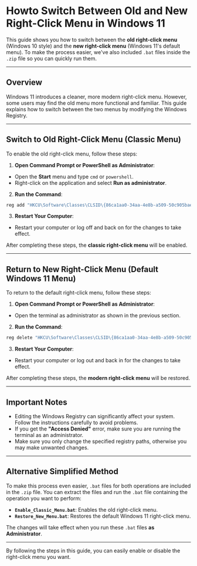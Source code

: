 # **How ​​to Switch Between Old and New Right-Click Menu in Windows 11**

This guide shows you how to switch between the **old right-click menu** (Windows 10 style) and the **new right-click menu** (Windows 11's default menu). To make the process easier, we've also included `.bat` files inside the `.zip` file so you can quickly run them.

---

## **Overview**

Windows 11 introduces a cleaner, more modern right-click menu. However, some users may find the old menu more functional and familiar. This guide explains how to switch between the two menus by modifying the Windows Registry.

---

## **Switch to Old Right-Click Menu (Classic Menu)**

To enable the old right-click menu, follow these steps:

1. **Open Command Prompt or PowerShell as Administrator**:
- Open the **Start** menu and type `cmd` or `powershell`.
- Right-click on the application and select **Run as administrator**.

2. **Run the Command**:
```cmd
reg add "HKCU\Software\Classes\CLSID\{86ca1aa0-34aa-4e8b-a509-50c905bae2a2}\InprocServer32" /f /and
```

3. **Restart Your Computer**:
- Restart your computer or log off and back on for the changes to take effect.

After completing these steps, the **classic right-click menu** will be enabled.

---

## **Return to New Right-Click Menu (Default Windows 11 Menu)**

To return to the default right-click menu, follow these steps:

1. **Open Command Prompt or PowerShell as Administrator**:
- Open the terminal as administrator as shown in the previous section.

2. **Run the Command**:
```cmd
reg delete "HKCU\Software\Classes\CLSID\{86ca1aa0-34aa-4e8b-a509-50c905bae2a2}" /f
```

3. **Restart Your Computer**:
- Restart your computer or log out and back in for the changes to take effect.

After completing these steps, the **modern right-click menu** will be restored.

---

## **Important Notes**

- Editing the Windows Registry can significantly affect your system. Follow the instructions carefully to avoid problems.
- If you get the **"Access Denied"** error, make sure you are running the terminal as an administrator.
- Make sure you only change the specified registry paths, otherwise you may make unwanted changes.

---

## **Alternative Simplified Method**

To make this process even easier, `.bat` files for both operations are included in the `.zip` file. You can extract the files and run the `.bat` file containing the operation you want to perform:

- **`Enable_Classic_Menu.bat`**: Enables the old right-click menu.
- **`Restore_New_Menu.bat`**: Restores the default Windows 11 right-click menu.

The changes will take effect when you run these `.bat` files **as Administrator**.

---

By following the steps in this guide, you can easily enable or disable the right-click menu you want.
